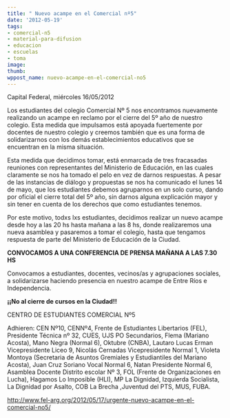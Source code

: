 ```yaml
---
title: " Nuevo acampe en el Comercial nº5"
date: '2012-05-19'
tags:
- comercial-n5
- material-para-difusion
- educacion
- escuelas
- toma
image: 
thumb: 
wppost_name: nuevo-acampe-en-el-comercial-no5
---
```


Capital Federal, miércoles 16/05/2012

Los estudiantes del colegio Comercial Nº 5 nos encontramos nuevamente
realizando un acampe en reclamo por el cierre del 5º año de nuestro
colegio.
Esta medida que impulsamos está apoyada fuertemente por docentes de
nuestro colegio y creemos también que es una forma de solidarizarnos con
los demás establecimientos educativos que se encuentran en la misma
situación.

Esta medida que decidimos tomar, está enmarcada de tres fracasadas
reuniones con representantes del Ministerio de Educación, en las cuales
claramente se nos ha tomado el pelo en vez de darnos respuestas. A pesar
de las instancias de diálogo y propuestas se nos ha comunicado el lunes 14
de mayo, que los estudiantes debemos agruparnos en un solo curso, dando
por oficial el cierre total del 5º año, sin darnos alguna explicación
mayor y sin tener en cuenta de los derechos que como estudiantes tenemos.

Por este motivo, todxs lxs estudiantes, decidimos realizar un nuevo acampe
desde hoy a las 20 hs hasta mañana a las 8 hs, donde realizaremos una
nueva asamblea y pasaremos a tomar el colegio, hasta que tengamos
respuesta de parte del Ministerio de Educación de la Ciudad.

<strong>CONVOCAMOS A UNA CONFERENCIA DE PRENSA MAÑANA A LAS 7.30 HS</strong>

Convocamos a estudiantes, docentes, vecinos/as y agrupaciones sociales, a
solidarizarse haciendo presencia en nuestro acampe de Entre Ríos e
Independencia.

<strong>¡¡No al cierre de cursos en la Ciudad!!</strong>

CENTRO DE ESTUDIANTES COMERCIAL Nº5

Adhieren: CEN Nº10, CENNº4, Frente de Estudiantes Libertarios (FEL),
Presidente Técnica nº 32, CUES, UJS PO Secundarios, Flema (Mariano
Acosta), Mano Negra (Normal 6), Oktubre (CNBA), Lautaro Lucas Erman
Vicepresidente Liceo 9, Nicolás Cernadas Vicepresidente Normal 1, Violeta
Montoya (Secretaria de Asuntos Gremiales y Estudiantiles del Mariano
Acosta), Juan Cruz Soriano Vocal Normal 6, Natan Presidente Normal 6,
Asamblea Docente Distrito escolar Nº 3, FOL (Frente de Organizaciones en
Lucha), Hagamos Lo Imposible (HLI), MP La Dignidad, Izquierda Socialista,
La Dignidad por Asalto, COB La Brecha ,Juventud del PTS, MUS, FUBA.

http://www.fel-arg.org/2012/05/17/urgente-nuevo-acampe-en-el-comercial-no5/
